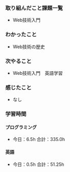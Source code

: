 ### 取り組んだこと課題一覧
- Web技術入門
### わかったこと
- Web技術の歴史
### 次やること
- Web技術入門　英語学習
### 感じたこと
- なし
### 学習時間
#### プログラミング
- 今日：6.5h 合計：335.0h
#### 英語
- 今日：0.5h 合計：51.25h